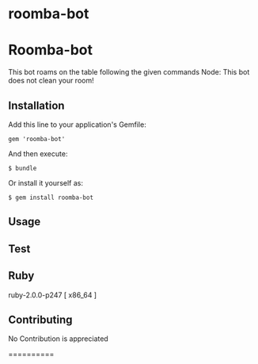 roomba-bot
==========

# Roomba-bot

   This bot roams on the table following the given commands
   Node: This bot does not clean your room!

## Installation

Add this line to your application's Gemfile:

    gem 'roomba-bot'

And then execute:

    $ bundle

Or install it yourself as:

    $ gem install roomba-bot

## Usage


## Test


## Ruby

ruby-2.0.0-p247 [ x86_64 ]

## Contributing

No Contribution is appreciated

==========
